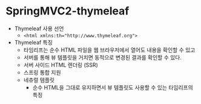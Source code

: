 # SpringMVC2-thymeleaf

+ Thymeleaf 사용 선언
  + ``` <html xmlns:th="http://www.thymeleaf.org"> ```
+ Thymeleaf 특징
  + 타임리프는 순수 HTML 파일을 웹 브라우저에서 열어도 내용을 확인할 수 있고
  + 서버를 통해 뷰 템플릿을 거치면 동적으로 변경된 결과를 확인할 수 있다. 
  + 서버 사이드 HTML 렌더링 (SSR) 
  + 스프링 통합 지원
  + 네츄럴 템플릿
     + 순수 HTML을 그대로 유지하면서 뷰 템플릿도 사용할 수 있는 타임리프의 특징
